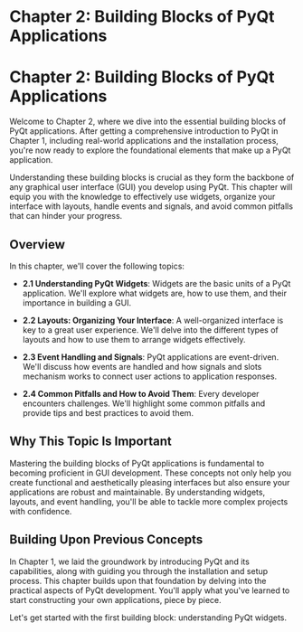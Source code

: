# Chapter 2: Building Blocks of PyQt Applications

# Chapter 2: Building Blocks of PyQt Applications

Welcome to Chapter 2, where we dive into the essential building blocks of PyQt applications. After getting a comprehensive introduction to PyQt in Chapter 1, including real-world applications and the installation process, you're now ready to explore the foundational elements that make up a PyQt application.

Understanding these building blocks is crucial as they form the backbone of any graphical user interface (GUI) you develop using PyQt. This chapter will equip you with the knowledge to effectively use widgets, organize your interface with layouts, handle events and signals, and avoid common pitfalls that can hinder your progress.

## Overview

In this chapter, we'll cover the following topics:

- **2.1 Understanding PyQt Widgets**: Widgets are the basic units of a PyQt application. We'll explore what widgets are, how to use them, and their importance in building a GUI.

- **2.2 Layouts: Organizing Your Interface**: A well-organized interface is key to a great user experience. We'll delve into the different types of layouts and how to use them to arrange widgets effectively.

- **2.3 Event Handling and Signals**: PyQt applications are event-driven. We'll discuss how events are handled and how signals and slots mechanism works to connect user actions to application responses.

- **2.4 Common Pitfalls and How to Avoid Them**: Every developer encounters challenges. We'll highlight some common pitfalls and provide tips and best practices to avoid them.

## Why This Topic Is Important

Mastering the building blocks of PyQt applications is fundamental to becoming proficient in GUI development. These concepts not only help you create functional and aesthetically pleasing interfaces but also ensure your applications are robust and maintainable. By understanding widgets, layouts, and event handling, you'll be able to tackle more complex projects with confidence.

## Building Upon Previous Concepts

In Chapter 1, we laid the groundwork by introducing PyQt and its capabilities, along with guiding you through the installation and setup process. This chapter builds upon that foundation by delving into the practical aspects of PyQt development. You'll apply what you've learned to start constructing your own applications, piece by piece.

Let's get started with the first building block: understanding PyQt widgets.
